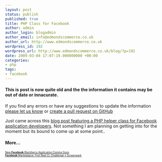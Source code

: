 ```yaml
---
layout: post
status: publish
published: true
title: PHP Class for Facebook
author: admin
author_login: blogadmin
author_email: info@edmondscommerce.co.uk
author_url: http://www.edmondscommerce.co.uk
wordpress_id: 192
wordpress_url: http://www.edmondscommerce.co.uk/blog/?p=192
date: 2009-03-04 17:07:19.000000000 +00:00
categories:
- php
tags:
- facebook
---
```

<div class="oldpost"><h4>This is post is now quite old and the the information it contains may be out of date or innacurate.</h4>
<p>
If you find any errors or have any suggestions to update the information <a href="http://edmondscommerce.github.io/contact-us/index.html">please let us know</a>
or <a href="https://github.com/edmondscommerce/edmondscommerce.github.io">create a pull request on GitHub</a>
</p>
</div>
Just came across this <a href="http://www.stylephp.com/2009/02/28/a-php-class-for-facebook-application-developer/" rel="nofollow">blog post featuring a PHP helper class for Facebook application developers</a>. Not something I am planning on getting into for the moment but its bound to come up at some point..

<h4>More...</h4>
			<div style="font-size: .6em;"><a href="http://www.allfacebook.com/2009/03/new-facebook-blackberry-application-coming-soon/" rel="nofollow">New <b>Facebook</b> Blackberry Application Coming Soon</a><br><a href="http://gesterling.wordpress.com/2009/03/03/facebook-classifieds-first-real-cl-challenger/" rel="nofollow"><b>Facebook</b> Marketplace: First Real CL Challenger « Screenwerk</a><br></div>
